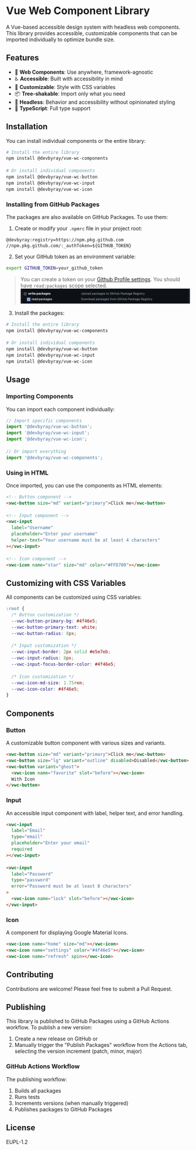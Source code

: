 # Vue Web Component Library

A Vue-based accessible design system with headless web components. This library provides accessible, customizable components that can be imported individually to optimize bundle size.

## Features

- 🧩 **Web Components**: Use anywhere, framework-agnostic
- ♿ **Accessible**: Built with accessibility in mind
- 🎨 **Customizable**: Style with CSS variables
- 📦 **Tree-shakable**: Import only what you need
- 🔧 **Headless**: Behavior and accessibility without opinionated styling
- 🧰 **TypeScript**: Full type support

## Installation

You can install individual components or the entire library:

```bash
# Install the entire library
npm install @devbyray/vue-wc-components

# Or install individual components
npm install @devbyray/vue-wc-button
npm install @devbyray/vue-wc-input
npm install @devbyray/vue-wc-icon
```

### Installing from GitHub Packages

The packages are also available on GitHub Packages. To use them:

1. Create or modify your `.npmrc` file in your project root:

```
@devbyray:registry=https://npm.pkg.github.com
//npm.pkg.github.com/:_authToken=${GITHUB_TOKEN}
```

2. Set your GitHub token as an environment variable:

```bash
export GITHUB_TOKEN=your_github_token
```

> You can create a token on your [Github Profile settings](https://github.com/settings/tokens). You should have `read:packages` scope selected.
![alt text](./assets/github-token-screenshot.png)

3. Install the packages:

```bash
# Install the entire library
npm install @devbyray/vue-wc-components

# Or install individual components
npm install @devbyray/vue-wc-button
npm install @devbyray/vue-wc-input
npm install @devbyray/vue-wc-icon
```

## Usage

### Importing Components

You can import each component individually:

```js
// Import specific components
import '@devbyray/vue-wc-button';
import '@devbyray/vue-wc-input';
import '@devbyray/vue-wc-icon';

// Or import everything
import '@devbyray/vue-wc-components';
```

### Using in HTML

Once imported, you can use the components as HTML elements:

```html
<!-- Button component -->
<vwc-button size="md" variant="primary">Click me</vwc-button>

<!-- Input component -->
<vwc-input 
  label="Username" 
  placeholder="Enter your username"
  helper-text="Your username must be at least 4 characters"
></vwc-input>

<!-- Icon component -->
<vwc-icon name="star" size="md" color="#FFD700"></vwc-icon>
```

## Customizing with CSS Variables

All components can be customized using CSS variables:

```css
:root {
  /* Button customization */
  --vwc-button-primary-bg: #4f46e5;
  --vwc-button-primary-text: white;
  --vwc-button-radius: 8px;
  
  /* Input customization */
  --vwc-input-border: 2px solid #e5e7eb;
  --vwc-input-radius: 8px;
  --vwc-input-focus-border-color: #4f46e5;
  
  /* Icon customization */
  --vwc-icon-md-size: 1.75rem;
  --vwc-icon-color: #4f46e5;
}
```

## Components

### Button

A customizable button component with various sizes and variants.

```html
<vwc-button size="md" variant="primary">Click me</vwc-button>
<vwc-button size="lg" variant="outline" disabled>Disabled</vwc-button>
<vwc-button variant="ghost">
  <vwc-icon name="favorite" slot="before"></vwc-icon>
  With Icon
</vwc-button>
```

### Input

An accessible input component with label, helper text, and error handling.

```html
<vwc-input 
  label="Email" 
  type="email" 
  placeholder="Enter your email"
  required
></vwc-input>

<vwc-input 
  label="Password" 
  type="password"
  error="Password must be at least 8 characters"
>
  <vwc-icon name="lock" slot="before"></vwc-icon>
</vwc-input>
```

### Icon

A component for displaying Google Material Icons.

```html
<vwc-icon name="home" size="md"></vwc-icon>
<vwc-icon name="settings" color="#4f46e5"></vwc-icon>
<vwc-icon name="refresh" spin></vwc-icon>
```

## Contributing

Contributions are welcome! Please feel free to submit a Pull Request.

## Publishing

This library is published to GitHub Packages using a GitHub Actions workflow. To publish a new version:

1. Create a new release on GitHub or
2. Manually trigger the "Publish Packages" workflow from the Actions tab, selecting the version increment (patch, minor, major)

### GitHub Actions Workflow

The publishing workflow:

1. Builds all packages
2. Runs tests
3. Increments versions (when manually triggered)
4. Publishes packages to GitHub Packages

## License
EUPL-1.2